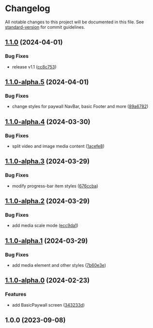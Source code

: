 # Changelog

All notable changes to this project will be documented in this file. See [standard-version](https://github.com/conventional-changelog/standard-version) for commit guidelines.

## [1.1.0](https://github.com/onboarding-online/node-screens-graph/compare/v1.1.0-alpha.5...v1.1.0) (2024-04-01)


### Bug Fixes

* release v1.1 ([cc8c753](https://github.com/onboarding-online/node-screens-graph/commit/cc8c7535b05b21ab5d296dbdbaf0419f8eaafdf1))

## [1.1.0-alpha.5](https://github.com/onboarding-online/node-screens-graph/compare/v1.1.0-alpha.4...v1.1.0-alpha.5) (2024-04-01)


### Bug Fixes

* change styles for paywall NavBar, basic Footer and more ([89a6782](https://github.com/onboarding-online/node-screens-graph/commit/89a67822caeec8ba1b4679e8a108d6f8b0f3943d))

## [1.1.0-alpha.4](https://github.com/onboarding-online/node-screens-graph/compare/v1.1.0-alpha.3...v1.1.0-alpha.4) (2024-03-30)


### Bug Fixes

* split video and image media content ([1acefe8](https://github.com/onboarding-online/node-screens-graph/commit/1acefe81e74a1aaec85c960eb4c6269553b983ef))

## [1.1.0-alpha.3](https://github.com/onboarding-online/node-screens-graph/compare/v1.1.0-alpha.2...v1.1.0-alpha.3) (2024-03-29)


### Bug Fixes

* modify progress-bar item styles ([676ccba](https://github.com/onboarding-online/node-screens-graph/commit/676ccba2e1469133edb285a0c78e15d3bc8c13ea))

## [1.1.0-alpha.2](https://github.com/onboarding-online/node-screens-graph/compare/v1.1.0-alpha.1...v1.1.0-alpha.2) (2024-03-29)


### Bug Fixes

* add media scale mode ([ecc9da1](https://github.com/onboarding-online/node-screens-graph/commit/ecc9da1240cf6d94f5a429208851aa1048be1e62))

## [1.1.0-alpha.1](https://github.com/onboarding-online/node-screens-graph/compare/v1.1.0-alpha.0...v1.1.0-alpha.1) (2024-03-29)


### Bug Fixes

* add media element and other styles ([7b60e3e](https://github.com/onboarding-online/node-screens-graph/commit/7b60e3e97977c4d2fe8b098d842c0bde60ce347b))

## [1.1.0-alpha.0](https://github.com/onboarding-online/node-screens-graph/compare/v1.0.0...v1.1.0-alpha.0) (2024-02-23)


### Features

* add BasicPaywall screen ([343233d](https://github.com/onboarding-online/node-screens-graph/commit/343233d23cc231e550ca706394bf43175f927611))

## 1.0.0 (2023-09-08)
